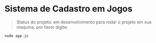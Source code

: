 <h1>Sistema de Cadastro em Jogos</h1>

> Status do projeto: em desenvolvimento
para rodar o projeto em sua maquina, por favor digite:

```
node app.js
```
